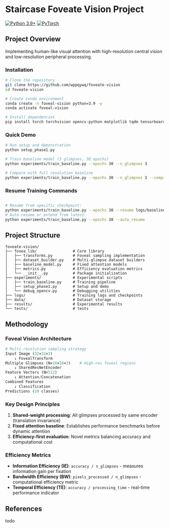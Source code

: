 # Staircase Foveate Vision Project

[![Python 3.9+](https://img.shields.io/badge/python-3.9+-blue.svg)](https://www.python.org/downloads/)
[![PyTorch](https://img.shields.io/badge/PyTorch-2.0+-orange.svg)](https://pytorch.org/)


## Project Overview

Implementing human-like visual attention with high-resolution central vision and low-resolution peripheral processing.

### Installation

```bash
# Clone the repository
git clone https://github.com/wppqywq/foveate-vision
cd foveate-vision

# Create conda environment
conda create -n foveal-vision python=3.9 -y
conda activate foveal-vision

# Install dependencies
pip install torch torchvision opencv-python matplotlib tqdm tensorboard pillow
```

### Quick Demo

```bash
# Run setup and demonstration
python setup_phase1.py

# Train baseline model (3 glimpses, 30 epochs)
python experiments/train_baseline.py --epochs 30 --n_glimpses 3

# Compare with full resolution baseline
python experiments/train_baseline.py --epochs 30 --n_glimpses 3 --compare_full
```
### Resume Training Commands
```bash

# Resume from specific checkpoint:
python experiments/train_baseline.py --epochs 30 --resume logs/baseline_**/checkpoint_epoch_**.pth
# Auto-resume or extend from latest:
python experiments/train_baseline.py --epochs 30 --auto_resume
```

## Project Structure

```
foveate-vision/
├── fovea_lib/                # Core library
│   ├── transforms.py         # Foveal sampling implementation
│   ├── dataset_builder.py    # Multi-glimpse dataset builders
│   ├── baseline_model.py     # Fixed attention models
│   ├── metrics.py            # Efficiency evaluation metrics
│   └── __init__.py           # Package initialization
├── experiments/              # Experimental scripts
│   ├── train_baseline.py     # Training pipeline
│   ├── setup_phase1.py       # Setup and demo
│   └── debug_opencv.py       # Debugging utilities
├── logs/                     # Training logs and checkpoints
├── data/                     # Dataset storage
├── results/                  # Experimental results
└── tests/                    # tests
```

## Methodology

### Foveal Vision Architecture

```python
# Multi-resolution sampling strategy
Input Image (32×32×3)
    ↓ FovealTransform
Multiple Glimpses (N×16×16×3)    # High-res foveal regions  
    ↓ SharedResNetEncoder
Feature Vectors (N×512)
    ↓ Attention/Concatenation
Combined Features
    ↓ Classification
Predictions (10 classes)
```

### Key Design Principles

1. **Shared-weight processing**: All glimpses processed by same encoder (translation invariance)
2. **Fixed attention baseline**: Establishes performance benchmarks before dynamic attention
3. **Efficiency-first evaluation**: Novel metrics balancing accuracy and computational cost

### Efficiency Metrics

- **Information Efficiency (IE)**: `accuracy / n_glimpses` - measures information gain per fixation
- **Bandwidth Efficiency (BW)**: `pixels_processed / n_glimpses` - computational efficiency metric  
- **Temporal Efficiency (TE)**: `accuracy / processing_time` - real-time performance indicator


## References

todo
